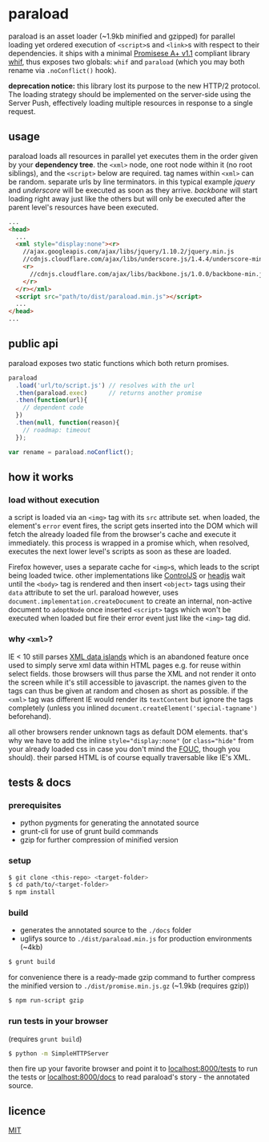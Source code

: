 paraload
========

paraload is an asset loader (~1.9kb minified and gzipped) for parallel loading yet ordered execution of `<script>`s and `<link>`s with respect to their dependencies. it ships with a minimal [Promisese A+ v1.1](http://promises-aplus.github.io/promises-spec/) compliant library [whif](https://github.com/espretto/whif), thus exposes two globals: `whif` and `paraload` (which you may both rename via `.noConflict()` hook).

**deprecation notice:** this library lost its purpose to the new HTTP/2 protocol. The loading strategy should be implemented on the server-side using the Server Push, effectively loading multiple resources in response to a single request.

usage
-----
paraload loads all resources in parallel yet executes them in the order given by your __dependency tree__. the `<xml>` node, one root node within it (no root siblings), and the `<script>` below are required. tag names within `<xml>` can be random. separate urls by line terminators. in this typical example _jquery_ and _underscore_ will be executed as soon as they arrive. _backbone_ will start loading right away just like the others but will only be executed after the parent level's resources have been executed.

```html
...
<head>
  ...
  <xml style="display:none"><r>
    //ajax.googleapis.com/ajax/libs/jquery/1.10.2/jquery.min.js
    //cdnjs.cloudflare.com/ajax/libs/underscore.js/1.4.4/underscore-min.js
    <r>
      //cdnjs.cloudflare.com/ajax/libs/backbone.js/1.0.0/backbone-min.js
    </r>
  </r></xml>
  <script src="path/to/dist/paraload.min.js"></script>
  ...
</head>
...
```

public api
----------
paraload exposes two static functions which both return promises.
```js
paraload
  .load('url/to/script.js') // resolves with the url
  .then(paraload.exec)      // returns another promise
  .then(function(url){
    // dependent code
  })
  .then(null, function(reason){
    // roadmap: timeout
  });

var rename = paraload.noConflict();
```

how it works
------------
### load without execution
a script is loaded via an `<img>` tag with its `src` attribute set. when loaded, the element's `error` event fires, the script gets inserted into the DOM which will fetch the already loaded file from the browser's cache and execute it immediately. this process is wrapped in a promise which, when resolved, executes the next lower level's scripts as soon as these are loaded.

Firefox however, uses a separate cache for `<img>`s, which leads to the script being loaded twice. other implementations like [ControlJS][1] or [headjs][2] wait until the `<body>` tag is rendered and then insert `<object>` tags using their `data` attribute to set the url. paraload however, uses `document.implementation.createDocument` to create an internal, non-active document to `adoptNode` once inserted `<script>` tags which won't be executed when loaded but fire their error event just like the `<img>` tag did.

### why `<xml>`?
IE < 10 still parses [XML data islands][3] which is an abandoned feature once used to simply serve xml data within HTML pages e.g. for reuse within select fields. those browsers will thus parse the XML and not render it onto the screen while it's still accessible to javascript. the names given to the tags can thus be given at random and chosen as short as possible. if the `<xml>` tag was different IE would render its `textContent` but ignore the tags completely (unless you inlined `document.createElement('special-tagname')` beforehand).

all other browsers render unknown tags as default DOM elements. that's why we have to add the inline `style="display:none"` (or `class="hide"` from your already loaded css in case you don't mind the [FOUC][4], though you should). their parsed HTML is of course equally traversable like IE's XML.

[1]: http://stevesouders.com/controljs/
[2]: http://headjs.com/
[3]: http://msdn.microsoft.com/library/ms766512.aspx
[4]: http://www.paulirish.com/2009/avoiding-the-fouc-v3/

tests & docs
------------

### prerequisites
- python pygments for generating the annotated source
- grunt-cli for use of grunt build commands
- gzip for further compression of minified version

### setup
```sh
$ git clone <this-repo> <target-folder>
$ cd path/to/<target-folder>
$ npm install
```

### build
- generates the annotated source to the `./docs` folder
- uglifys source to `./dist/paraload.min.js` for production environments (~4kb)
```sh
$ grunt build
```
for convenience there is a ready-made gzip command to further compress the minified version to `./dist/promise.min.js.gz` (~1.9kb (requires gzip))
```sh
$ npm run-script gzip
```
### run tests in your browser
(requires `grunt build`)

```sh
$ python -m SimpleHTTPServer
```
then fire up your favorite browser and point it to [localhost:8000/tests](http://localhost:8000/test) to run the tests or [localhost:8000/docs](http://localhost:8000/docs/src/promise.js.html) to read paraload's story - the annotated source.

licence
-------
[MIT](http://mariusrunge.com/mit-licence.html)